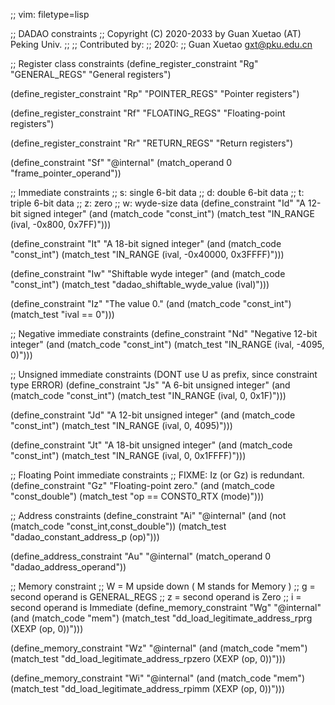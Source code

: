 ;; vim: filetype=lisp

;; DADAO constraints
;; Copyright (C) 2020-2033 by Guan Xuetao (AT) Peking Univ.
;;
;; Contributed by:
;;   2020:
;;	Guan Xuetao <gxt@pku.edu.cn>

;; Register class constraints
(define_register_constraint "Rg" "GENERAL_REGS"
	"General registers")

(define_register_constraint "Rp" "POINTER_REGS"
	"Pointer registers")

(define_register_constraint "Rf" "FLOATING_REGS"
	"Floating-point registers")

(define_register_constraint "Rr" "RETURN_REGS"
	"Return registers")

(define_constraint "Sf"
	"@internal"
	(match_operand 0 "frame_pointer_operand"))

;; Immediate constraints
;; s: single 6-bit data
;; d: double 6-bit data
;; t: triple 6-bit data
;; z: zero
;; w: wyde-size data
(define_constraint "Id"
	"A 12-bit signed integer"
	(and (match_code "const_int")
	     (match_test "IN_RANGE (ival, -0x800, 0x7FF)")))

(define_constraint "It"
	"A 18-bit signed integer"
	(and (match_code "const_int")
	     (match_test "IN_RANGE (ival, -0x40000, 0x3FFFF)")))

(define_constraint "Iw"
	"Shiftable wyde integer"
	(and (match_code "const_int")
	     (match_test "dadao_shiftable_wyde_value (ival)")))

(define_constraint "Iz"
	"The value 0."
	(and (match_code "const_int")
	     (match_test "ival == 0")))

;; Negative immediate constraints
(define_constraint "Nd"
	"Negative 12-bit integer"
	(and (match_code "const_int")
	     (match_test "IN_RANGE (ival, -4095, 0)")))


;; Unsigned immediate constraints (DONT use U as prefix, since constraint type ERROR)
(define_constraint "Js"
	"A 6-bit unsigned integer"
	(and (match_code "const_int")
	     (match_test "IN_RANGE (ival, 0, 0x1F)")))

(define_constraint "Jd"
	"A 12-bit unsigned integer"
	(and (match_code "const_int")
	     (match_test "IN_RANGE (ival, 0, 4095)")))

(define_constraint "Jt"
	"A 18-bit unsigned integer"
	(and (match_code "const_int")
	     (match_test "IN_RANGE (ival, 0, 0x1FFFF)")))

;; Floating Point immediate constraints
;; FIXME: Iz (or Gz) is redundant.
(define_constraint "Gz"
	"Floating-point zero."
	(and (match_code "const_double")
	     (match_test "op == CONST0_RTX (mode)")))

;; Address constraints
(define_constraint "Ai"
	"@internal"
	(and (not (match_code "const_int,const_double"))
	          (match_test "dadao_constant_address_p (op)")))

(define_address_constraint "Au"
	"@internal"
	(match_operand 0 "dadao_address_operand"))

;; Memory constraint
;; W = M upside down ( M stands for Memory )
;; g = second operand is GENERAL_REGS
;; z = second operand is Zero
;; i = second operand is Immediate
(define_memory_constraint "Wg"
	"@internal"
	(and (match_code "mem")
	     (match_test "dd_load_legitimate_address_rprg (XEXP (op, 0))")))

(define_memory_constraint "Wz"
	"@internal"
	(and (match_code "mem")
	     (match_test "dd_load_legitimate_address_rpzero (XEXP (op, 0))")))

(define_memory_constraint "Wi"
	"@internal"
	(and (match_code "mem")
	     (match_test "dd_load_legitimate_address_rpimm (XEXP (op, 0))")))

